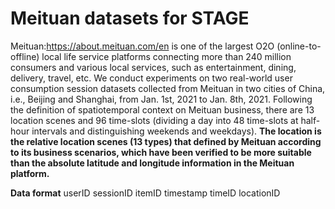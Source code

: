 # Meituan datasets for STAGE

Meituan:https://about.meituan.com/en is one of the largest O2O (online-to-offline) local life service platforms connecting more than 240 million consumers and various local services, such as entertainment, dining, delivery, travel, etc.
We conduct experiments on two real-world user consumption session datasets collected from Meituan in two cities of China, i.e., Beijing and Shanghai, from Jan. 1st, 2021 to Jan. 8th, 2021. Following the definition of spatiotemporal context on Meituan business, there are 13 location scenes and 96 time-slots (dividing a day into 48 time-slots at half-hour intervals and distinguishing weekends and weekdays).
**The location is the relative location scenes (13 types) that defined by Meituan according to its business scenarios, which have been verified to be more suitable than the absolute latitude and longitude information in the Meituan platform.**

**Data format**
userID   sessionID   itemID   timestamp   timeID   locationID
